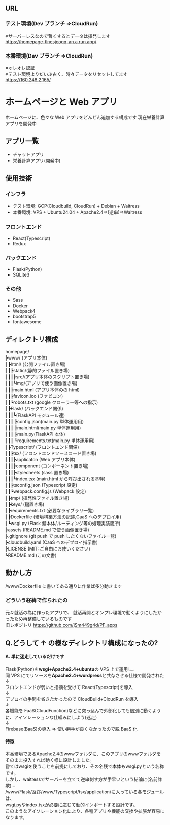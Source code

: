 ## URL

### テスト環境(Dev ブランチ ⇒CloudRun)
※サーバーレスなので暫くするとデータは揮発します  
https://homepage-tlnesjcoqq-an.a.run.app/

### 本番環境(Dev ブランチ ⇒CloudRun)
※オレオレ認証  
※テスト環境よりだいぶ古く、時々データをリセットしてます  
https://160.248.2.165/

# ホームページと Web アプリ
ホームページに、色々な Web アプリをどんどん追加する構成です
現在栄養計算アプリを開発中

## アプリ一覧
- チャットアプリ
- 栄養計算アプリ(開発中)

## 使用技術
### インフラ
- テスト環境: GCP(Cloudbuild, CloudRun) + Debian + Waitress
- 本番環境: VPS + Ubuntu24.04 + Apache2.4⇒(逆串)⇒Waitress
### フロントエンド
- React(Typescript)
- Redux
### バックエンド
- Flask(Python)
- SQLite3
### その他
- Sass
- Docker
- Webpack4
- bootstrap5
- fontawesome

## ディレクトリ構成
homepage/  
┣www/ (アプリ本体)  
┃┣html/ (公開ファイル置き場)  
┃┃┣static/(静的ファイル置き場)  
┃┃┃┣src/(アプリ本体のスクリプト置き場)  
┃┃┃┗img/(アプリで使う画像置き場)  
┃┃┣main.html (アプリ本体のの html)  
┃┃┣favicon.ico (ファビコン)  
┃┃┗robots.txt (google クローラー等への指示)  
┃┣Flask/ (バックエンド関係)  
┃┃┃┗(FlaskAPI モジュール連)  
┃┃┃ ┣config.json(main.py 単体運用用)  
┃┃┃ ┣main.html(main.py 単体運用用)  
┃┃┃ ┣main.py(FlaskAPI 本体)  
┃┃┃ ┗requirements.txt(main.py 単体運用用)  
┃┣Typescript/ (フロントエンド関係)  
┃┃┣tsx/ (フロントエンドソースコード置き場)  
┃┃┃┣applicaton (Web アプリ本体)  
┃┃┃┣component (コンポーネント置き場)  
┃┃┃┣stylecheets (sass 置き場)  
┃┃┃┗index.tsx (main.html から呼び出される基幹)  
┃┃┣tsconfig.json (Typescript 設定)  
┃┃┗webpack.config.js (Webpack 設定)  
┃┣tmp/ (揮発性ファイル置き場)  
┃┣keys/ (鍵置き場)  
┃┣requirements.txt (必要なライブラリ一覧)  
┃┣Dockerfile (環境構築方法の記述,CaaS へのデプロイ用)  
┃┗wsgi.py (Flask 鯖本体/ルーティング等の処理実装箇所)  
┣assets (README.md で使う画像置き場)  
┣.gitignore (git push で push したくないファイル一覧)  
┣cloudbuild.yaml (CaaS へのデプロイ指示書)  
┣LICENSE (MIT: ご自由にお使いください)  
┗README.md (この文書)

## 動かし方
/www/Dockerfile に書いてある通りに作業ば多分動きます

### どういう経緯で作られたの
元々就活の為に作ったアプリで、
就活再開とオンプレ環境で動くようにしたかったため再整備しているものです  
旧レポジトリ
https://github.com/jSm449g4d/PF_apps

## Q.どうして ↑ の様なディレクトリ構成になったの?
#### A. 単に迷走しているだけです
Flask(Python)を**wsgi+Apache2.4+ubuntu**の VPS 上で運用し、  
同 VPS にてリソースを**Apache2.4+wordpress**と共存させる仕様で開発された  
↓<br>
フロントエンドが弱いと指摘を受けて React(Typescript)を導入  
↓<br>
デプロイの手間を省きたかったので CloudBuild+CloudRun を導入  
↓<br>
各機能を FaaS(CloudFunction)などに突っ込んで外部化しても個別に動くように、アイソレーションな仕組みにしよう(迷走)  
↓<br>
Firebase(BaaS)の導入 ⇒ 使い勝手が良くなかったので脱 BaaS 化
#### 特徴
本番環境であるApache2.4のwwwフォルダに、このアプリのwwwフォルダをそのまま投入すれば動く様に設計しました。  
嘗てはwsgiを使うことを前提にしており、その名残で本体もwsgi.pyという名称です。  
しかし、waitressでサーバーを立てて逆串刺す方が手早いという結論に(名前詐欺)...  
/www/Flask/及び/www/Typescript/tsx/application/に入っている各モジュールは、  
wsgi.pyやindex.tsxが必要に応じて動的インポートする設計です。  
このようなアイソレーション化により、各種アプリや機能の交換や拡張が容易になります。  